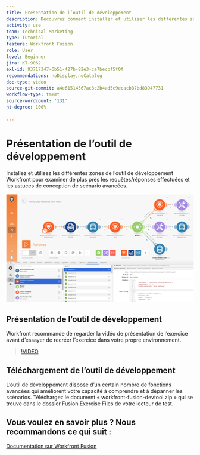 ```yaml
---
title: Présentation de l’outil de développement
description: Découvrez comment installer et utiliser les différentes zones de l’ [!DNL Adobe Workfront Fusion Dev Tool]  pour approfondir les astuces de conception de scénarios avancés.
activity: use
team: Technical Marketing
type: Tutorial
feature: Workfront Fusion
role: User
level: Beginner
jira: KT-9062
exl-id: 93717347-6b51-427b-82e3-ca7becbf5f0f
recommendations: noDisplay,noCatalog
doc-type: video
source-git-commit: a4e61514567ac8c2b4ad5c9ecacb87bd83947731
workflow-type: tm+mt
source-wordcount: '131'
ht-degree: 100%

---
```


# Présentation de l’outil de développement

Installez et utilisez les différentes zones de l’outil de développement Workfront pour examiner de plus près les requêtes/réponses effectuées et les astuces de conception de scénario avancées.

![Image d’un scénario Fusion et de l’outil de développement](assets/troubleshooting-and-error-handling-1.png)

## Présentation de l’outil de développement

Workfront recommande de regarder la vidéo de présentation de l’exercice avant d’essayer de recréer l’exercice dans votre propre environnement.

>[!VIDEO](https://video.tv.adobe.com/v/335303/?quality=12&learn=on)


## Téléchargement de l’outil de développement

L’outil de développement dispose d’un certain nombre de fonctions avancées qui améliorent votre capacité à comprendre et à dépanner les scénarios. Téléchargez le document « workfront-fusion-devtool.zip » qui se trouve dans le dossier Fusion Exercise Files de votre lecteur de test.



## Vous voulez en savoir plus ? Nous recommandons ce qui suit :

[Documentation sur Workfront Fusion](https://experienceleague.adobe.com/docs/workfront/using/adobe-workfront-fusion/workfront-fusion-2.html?lang=fr)
